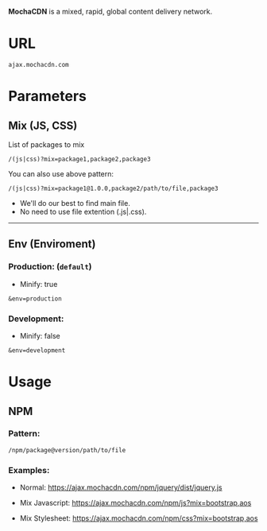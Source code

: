 **MochaCDN** is a mixed, rapid, global content delivery network.

# URL
```
ajax.mochacdn.com
```

# Parameters

## Mix (JS, CSS)
List of packages to mix

```
/(js|css)?mix=package1,package2,package3
```

You can also use above pattern:
```
/(js|css)?mix=package1@1.0.0,package2/path/to/file,package3
```
- We'll do our best to find main file.
- No need to use file extention (.js|.css).

---

## Env (Enviroment)
### Production: (`default`)
- Minify: true
```
&env=production
```
### Development:
- Minify: false
```
&env=development
```

# Usage

## NPM
### Pattern:
```
/npm/package@version/path/to/file
```
### Examples:
- Normal:
https://ajax.mochacdn.com/npm/jquery/dist/jquery.js

- Mix Javascript:
https://ajax.mochacdn.com/npm/js?mix=bootstrap,aos
- Mix Stylesheet:
https://ajax.mochacdn.com/npm/css?mix=bootstrap,aos